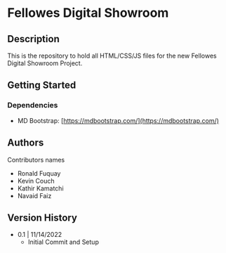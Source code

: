 # Fellowes Digital Showroom

## Description

This is the repository to hold all HTML/CSS/JS files for the new Fellowes Digital Showroom Project.

## Getting Started

### Dependencies

- MD Bootstrap: [https://mdbootstrap.com/](https://mdbootstrap.com/)

## Authors

Contributors names

- Ronald Fuquay
- Kevin Couch
- Kathir Kamatchi
- Navaid Faiz

## Version History

- 0.1 | 11/14/2022
  - Initial Commit and Setup
